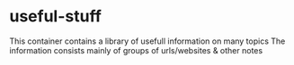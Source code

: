 # useful-stuff
This container contains a library of usefull information on many topics
The information consists mainly of groups of urls/websites & other notes
